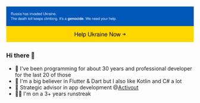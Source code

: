 [![Stand With Ukraine](https://raw.githubusercontent.com/vshymanskyy/StandWithUkraine/main/banner2-direct.svg)](https://stand-with-ukraine.pp.ua)

### Hi there 👋

<!--
**twogood/twogood** is a ✨ _special_ ✨ repository because its `README.md` (this file) appears on your GitHub profile.

Here are some ideas to get you started:

- 🔭 I’m currently working on ...
- 🌱 I’m currently learning ...
- 👯 I’m looking to collaborate on ...
- 🤔 I’m looking for help with ...
- 💬 Ask me about ...
- 📫 How to reach me: ...
- 😄 Pronouns: ...
- ⚡ Fun fact: ...
-->

- 📅 I've been programming for about 30 years and professional developer for the last 20 of those
- 💙 I'm a big believer in Flutter & Dart but I also like Kotlin and C# a lot
- 💼 Strategic advisor in app development @[Activout](https://activout.se)
- 🏃‍♂️ I'm on a 3+ years runstreak


